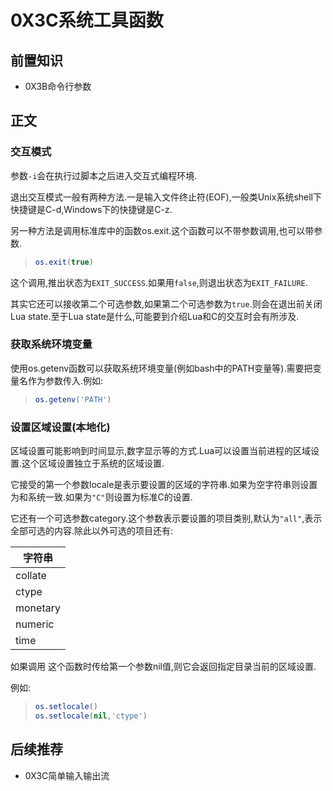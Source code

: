 # 0X3C系统工具函数

## 前置知识

* 0X3B命令行参数

## 正文

### 交互模式

参数`-i`会在执行过脚本之后进入交互式编程环境.

退出交互模式一般有两种方法.一是输入文件终止符(EOF),一般类Unix系统shell下快捷键是C-d,Windows下的快捷键是C-z.

另一种方法是调用标准库中的函数os.exit.这个函数可以不带参数调用,也可以带参数.

>```lua
>os.exit(true)
>```

这个调用,推出状态为`EXIT_SUCCESS`.如果用`false`,则退出状态为`EXIT_FAILURE`.

其实它还可以接收第二个可选参数,如果第二个可选参数为`true`.则会在退出前关闭Lua state.至于Lua state是什么,可能要到介绍Lua和C的交互时会有所涉及.

### 获取系统环境变量

使用os.getenv函数可以获取系统环境变量(例如bash中的PATH变量等).需要把变量名作为参数传入.例如:

>```lua
>os.getenv('PATH')
>```

### 设置区域设置(本地化)

区域设置可能影响到时间显示,数字显示等的方式.Lua可以设置当前进程的区域设置.这个区域设置独立于系统的区域设置.

它接受的第一个参数locale是表示要设置的区域的字符串.如果为空字符串则设置为和系统一致.如果为`"C"`则设置为标准C的设置.

它还有一个可选参数category.这个参数表示要设置的项目类别,默认为`"all"`,表示全部可选的内容.除此以外可选的项目还有:

| 字符串 |
| ---- |
| collate |
| ctype |
| monetary |
| numeric |
| time |

如果调用 这个函数时传给第一个参数nil值,则它会返回指定目录当前的区域设置.

例如:

>```lua
>os.setlocale()
>os.setlocale(nil,'ctype')
>```

## 后续推荐

* 0X3C简单输入输出流